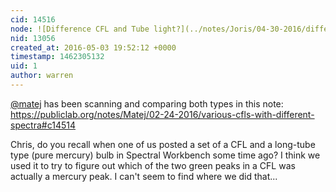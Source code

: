 ```yaml
---
cid: 14516
node: ![Difference CFL and Tube light?](../notes/Joris/04-30-2016/difference-cfl-and-tube-light)
nid: 13056
created_at: 2016-05-03 19:52:12 +0000
timestamp: 1462305132
uid: 1
author: warren
---
```


[@matej](/profile/matej) has been scanning and comparing both types in this note: https://publiclab.org/notes/Matej/02-24-2016/various-cfls-with-different-spectra#c14514

Chris, do you recall when one of us posted a set of a CFL and a long-tube type (pure mercury) bulb in Spectral Workbench some time ago? I think we used it to try to figure out which of the two green peaks in a CFL was actually a mercury peak. I can't seem to find where we did that... 
